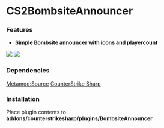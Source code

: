 # CS2BombsiteAnnouncer
### Features

- **Simple Bombsite announcer with icons and playercount**
 
![](https://i.imgur.com/wLDHlFu.png) ![](https://i.imgur.com/ipsAgKk.png)

### Dependencies
[Metamod:Source](https://www.sourcemm.net/downloads.php/?branch=master "Metamod:Source")
[CounterStrike Sharp](https://github.com/roflmuffin/CounterStrikeSharp "CounterStrike Sharp")
### Installation
Place plugin contents to **addons/counterstrikesharp/plugins/BombsiteAnnouncer**
